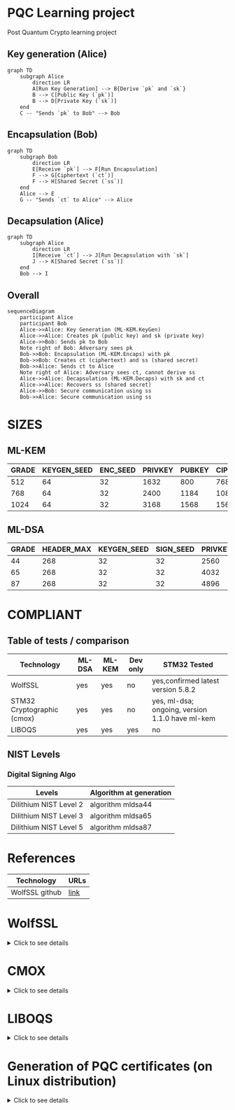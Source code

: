 # PQC Learning project

Post Quantum Crypto learning project

## Key generation (Alice)

``` mermaid
graph TD
    subgraph Alice
        direction LR
        A[Run Key Generation] --> B{Derive `pk` and `sk`}
        B --> C[Public Key (`pk`)]
        B --> D[Private Key (`sk`)]
    end
    C -- "Sends `pk` to Bob" --> Bob
```

## Encapsulation (Bob)

```
graph TD
    subgraph Bob
        direction LR
        E[Receive `pk`] --> F[Run Encapsulation]
        F --> G[Ciphertext (`ct`)]
        F --> H[Shared Secret (`ss`)]
    end
    Alice --> E
    G -- "Sends `ct` to Alice" --> Alice
```

## Decapsulation (Alice)
```
graph TD
    subgraph Alice
        direction LR
        I[Receive `ct`] --> J[Run Decapsulation with `sk`]
        J --> K[Shared Secret (`ss`)]
    end
    Bob --> I
```

## Overall
```
sequenceDiagram
    participant Alice
    participant Bob
    Alice->>Alice: Key Generation (ML-KEM.KeyGen)
    Alice->>Alice: Creates pk (public key) and sk (private key)
    Alice->>Bob: Sends pk to Bob
    Note right of Bob: Adversary sees pk
    Bob->>Bob: Encapsulation (ML-KEM.Encaps) with pk
    Bob->>Bob: Creates ct (ciphertext) and ss (shared secret)
    Bob->>Alice: Sends ct to Alice
    Note right of Alice: Adversary sees ct, cannot derive ss
    Alice->>Alice: Decapsulation (ML-KEM.Decaps) with sk and ct
    Alice->>Alice: Recovers ss (shared secret)
    Alice->>Bob: Secure communication using ss
    Bob->>Alice: Secure communication using ss
```
# SIZES

## ML-KEM

|GRADE|KEYGEN_SEED|ENC_SEED|PRIVKEY|PUBKEY|CIPHERTEXT|SHARED_SECRET|
|--|--|--|--|--|--|--|
|512|64|32|1632|800|768|32|
|768|64|32|2400|1184|1088|32|
|1024|64|32|3168|1568|1568|32|

## ML-DSA

|GRADE|HEADER_MAX|KEYGEN_SEED|SIGN_SEED|PRIVKEY|PUBKEY|SIG|
|--|--|--|--|--|--|--|
|44|268|32|32|2560|1312|2420|
|65|268|32|32|4032|1952|3309|
|87|268|32|32|4896|2592|4627|

# COMPLIANT

## Table of tests / comparison

|Technology|ML-DSA|ML-KEM|Dev only|STM32 Tested|
|--|--|--|--|--|
|WolfSSL|yes|yes|no|yes,confirmed latest version 5.8.2|
|STM32 Cryptographic (cmox)|yes|yes|no|yes, ml-dsa; ongoing, version 1.1.0 have ml-kem|
|LIBOQS|yes|yes|yes|no|

## NIST Levels

### Digital Signing Algo

|Levels|Algorithm at generation|
|--|--|
|Dilithium NIST Level 2|algorithm mldsa44|
|Dilithium NIST Level 3|algorithm mldsa65|
|Dilithium NIST Level 5|algorithm mldsa87|

# References

|Technology|URLs|
|--|--|
|WolfSSL github|[link](https://github.com/wolfSSL)|

# WolfSSL

<details>

<summary>Click to see details</summary>

## STM32 Installation

1. configure in STM32CubeMX and generate code to STM32CubeIDE project
2. copy and rename example settings file to user_settings.h
3. add symbol WOLFSSL_USER_SETTINGS to the project settings

## WolfSSL Linux

### Quick examples and tests on unix
For a quick start, you can run the client and server like this:
```
./examples/server/server -v 4 --pqc P521_ML_KEM_1024
./examples/client/client -v 4 --pqc P521_ML_KEM_1024
```

Copy the certificates and keys into the certs directory of wolfssl. Now you
    can run the server and client like this:

### Quick examples with certificate authentication

```
examples/server/server -v 4 -l TLS_AES_256_GCM_SHA384 \
   -A certs/mldsa87_root_cert.pem \
   -c certs/mldsa44_entity_cert.pem \
   -k certs/mldsa44_entity_key.pem \
   --pqc P521_ML_KEM_1024

examples/client/client -v 4 -l TLS_AES_256_GCM_SHA384 \
   -A certs/mldsa44_root_cert.pem \
   -c certs/mldsa87_entity_cert.pem \
   -k certs/mldsa87_entity_key.pem \
   --pqc P521_ML_KEM_1024
```      

</details>

# CMOX

<details>

<summary>Click to see details</summary>

</details>

# LIBOQS

<details>

<summary>Click to see details</summary>

## Prerequisites

1. Download wolfssl, zip and cubemx pack
2. Openssl patched for OQS Provider (required to gen pqc certificate) [link](https://github.com/wolfSSL/osp/blob/master/oqs/README.md)
   Install wolfssl with pqc features [link](https://github.com/wolfSSL/wolfssl/blob/master/INSTALL)
4. Or, for openssl, OpenSSL version 3.5.0 adds native support
5. For unix install of wolfssl, ./configure --enable-kyber --enable-dilithium
6. Liboqs static library 

## Procedure for embedded

1. create project with STM32CubeMX enabling wolfssl software package and PQC feature
2. build and import liboqs to STM32CubeIDE

## Embedded

### LIBOQS build (liboqs is for test and dev only)

[link](https://github.com/open-quantum-safe/liboqs/wiki/Customizing-liboqs/55cfed39e1027dd1d32170e6b91f557571b18d9e) can be reffered for additional details on building the library

1. apt install gcc-arm-none-eabi
2. download git liboqs
3. cd liboqs
4. git checkout 0.10.1 (or latest version compatible)
1. mkdir build
2. cd build
3. cmake .. -DOQS_BUILD_ONLY_LIB=ON
4. cmake .. -DOQS_BUILD_ONLY_LIB=ON;OQS_MINIMAL_BUILD="OQS_ENABLE_KEM_KYBER;OQS_ENABLE_KEM_ML_KEM;OQS_ENABLE_SIG_DILITHIUM;OQS_ENABLE_SIG_ML_DSA"
5. make

Could be optimized with <b>OQS_MINIMAL_BUILD="OQS_ENABLE_KEM_KYBER;OQS_ENABLE_KEM_ML_KEM;OQS_ENABLE_SIG_DILITHIUM;OQS_ENABLE_SIG_ML_DSA"</b> (Not tested)

</details>

# Generation of PQC certificates (on Linux distribution)

<details>

<summary>Click to see details</summary>

## Using OpenSSL 3.5.0 (includes pqc, oqs not required anymore)
```
 openssl genpkey -algorithm mldsa44 -outform pem -out mldsa44_root_key.pem
 openssl genpkey -algorithm mldsa44 -outform pem -out mldsa44_entity_key.pem
 openssl req -x509 -config root.conf -extensions ca_extensions -days 1095 -set_serial 20 -key mldsa44_root_key.pem -out mldsa44_root_cert.pem
 openssl req -new -config entity.conf -key mldsa44_entity_key.pem -out mldsa44_entity_req.pem
 openssl x509 -req -in mldsa44_entity_req.pem -CA mldsa44_root_cert.pem -CAkey mldsa44_root_key.pem -extfile entity.conf -extensions x509v3_extensions -days 1095 -set_serial 21 -out mldsa44_entity_cert.pem
 openssl verify -no-CApath -check_ss_sig -CAfile mldsa44_root_cert.pem mldsa44_entity_cert.pem
```

note: repeat for mldsa65 and mldsa87

## Example of certificate configuration files

### Content of root.conf
```
[ req ]
prompt                 = no
distinguished_name     = req_distinguished_name

[ req_distinguished_name ]
C                      = CA
ST                     = ON
L                      = Waterloo
O                      = wolfSSL Inc.
OU                     = Engineering
CN                     = Root Certificate
emailAddress           = root@wolfssl.com

[ ca_extensions ]
subjectKeyIdentifier   = hash
authorityKeyIdentifier = keyid:always,issuer:always
keyUsage               = critical, keyCertSign
basicConstraints       = critical, CA:true
```

### Content of an entity.conf
```
[ req ]
prompt                 = no
distinguished_name     = req_distinguished_name

[ req_distinguished_name ]
C                      = CA
ST                     = ON
L                      = Waterloo
O                      = wolfSSL Inc.
OU                     = Engineering
CN                     = Entity Certificate
emailAddress           = entity@wolfssl.com

[ x509v3_extensions ]
subjectAltName = IP:127.0.0.1
subjectKeyIdentifier   = hash
authorityKeyIdentifier = keyid:always,issuer:always
keyUsage               = critical, digitalSignature
extendedKeyUsage       = critical, serverAuth,clientAuth
basicConstraints       = critical, CA:false
```
</details>
